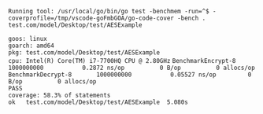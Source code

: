 ```Running tool: /usr/local/go/bin/go test -benchmem -run=^$ -coverprofile=/tmp/vscode-goFmbGOA/go-code-cover -bench . test.com/model/Desktop/test/AESExample``` <br>

```goos: linux``` <br>
```goarch: amd64``` <br>
```pkg: test.com/model/Desktop/test/AESExample``` <br>
```cpu: Intel(R) Core(TM) i7-7700HQ CPU @ 2.80GHz```
```BenchmarkEncrypt-8   	1000000000	         0.2872 ns/op	       0 B/op	       0 allocs/op``` <br>
```BenchmarkDecrypt-8   	1000000000	         0.05527 ns/op	       0 B/op	       0 allocs/op``` <br>
```PASS``` <br>
```coverage: 58.3% of statements``` <br>
```ok  	test.com/model/Desktop/test/AESExample	5.080s``` <br>
